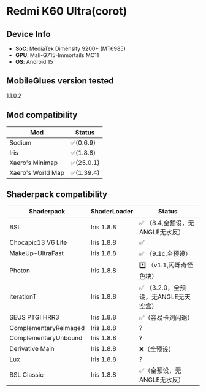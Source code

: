 # Redmi K60 Ultra(corot)

## Device Info

- **SoC**: MediaTek Dimensity 9200+ (MT6985)
- **GPU**: Mali-G715-Immortails MC11
- **OS**: Android 15

## MobileGlues version tested

1.1.0.2

## Mod compatibility

|**Mod**|**Status**|
|---|---|
| Sodium | ✅(0.6.9) |
| Iris | ✅(1.8.8) |
| Xaero's Minimap | ✅(25.0.1) |
| Xaero's World Map | ✅(1.39.4) |

## Shaderpack compatibility

|**Shaderpack** | **ShaderLoader** | **Status** 
|---|---|----|
| BSL | Iris 1.8.8 | ✅ （8.4,全预设，无ANGLE无水反）|
| Chocapic13 V6 Lite | Iris 1.8.8 | ✅ |
| MakeUp-UltraFast | Iris 1.8.8 | ✅ （9.1c,全预设）|
| Photon | Iris 1.8.8 | *️⃣ （v1.1,闪烁奇怪色块） |
| iterationT | Iris 1.8.8 |  ✅ （3.2.0，全预设，无ANGLE无天空盒） |
| SEUS PTGI HRR3 | Iris 1.8.8 | ✅（容易卡到闪退） |
| ComplementaryReimaged | Iris 1.8.8 | ? |
| ComplementaryUnbound | Iris 1.8.8 | ? |
| Derivative Main | Iris 1.8.8 | ❌（全预设） |
| Lux | Iris 1.8.8 | ? |
| BSL Classic | Iris 1.8.8 | ✅（全预设，无ANGLE无水反） |
